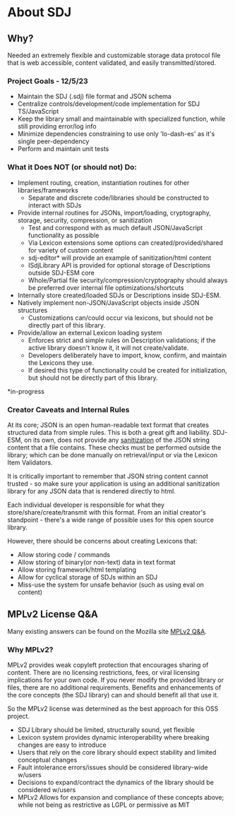 # About SDJ

## Why?
Needed an extremely flexible and customizable storage data protocol file that is web accessible, content validated, and easily transmitted/stored.

### Project Goals - 12/5/23

- Maintain the SDJ (.sdj) file format and JSON schema
- Centralize controls/development/code implementation for SDJ TS/JavaScript
- Keep the library small and maintainable with specialized function, while still providing error/log info
- Minimize dependencies constraining to use only 'lo-dash-es' as it's single peer-dependency
- Perform and maintain unit tests

### What it Does NOT (or should not) Do:

- Implement routing, creation, instantiation routines for other libraries/frameworks
  - Separate and discrete code/libraries should be constructed to interact with SDJs
- Provide internal routines for JSONs, import/loading, cryptography, storage, security, compression, or sanitization
    - Test and correspond with as much default JSON/JavaScript functionality as possible
    - Via Lexicon extensions some options can created/provided/shared for variety of custom content
    - sdj-editor* will provide an example of sanitization/html content
    - ISdjLibrary API is provided for optional storage of Descriptions outside SDJ-ESM core
    - Whole/Partial file security/compression/cryptography should always be preferred over internal file optimizations/shortcuts
- Internally store created/loaded SDJs or Descriptions inside SDJ-ESM.
- Natively implement non-JSON/JavaScript objects inside JSON structures
    - Customizations can/could occur via lexicons, but should not be directly part of this library.
- Provide/allow an external Lexicon loading system
    - Enforces strict and simple rules on Description validations; if the active library doesn't know it, it will not create/validate.
    - Developers deliberately have to import, know, confirm, and maintain the Lexicons they use.
    - If desired this type of functionality could be created for initialization, but should not be directly part of this library.

*in-progress

### Creator Caveats and Internal Rules
At its core; JSON is an open human-readable text format that creates structured data from simple rules.
This is both a great gift and liability. SDJ-ESM, on its own, does not provide any [sanitization](https://en.wikipedia.org/wiki/HTML_sanitization) of the JSON
string content that a file contains. These checks must be performed outside the library; which can be done manually
on retrieval/input or via the Lexicon Item Validators. 

It is critically important to remember that JSON string content cannot trusted - so make sure your application is
using an additional sanitization library for any JSON data that is rendered directly to html.

Each individual developer is responsible for what they store/share/create/transmit with this format.
From an initial creator's standpoint - there's a wide range of possible uses for this open source library.

However, there should be concerns about creating Lexicons that:
- Allow storing code / commands
- Allow storing of binary(or non-text) data in text format
- Allow storing framework/html templating
- Allow for cyclical storage of SDJs within an SDJ
- Miss-use the system for unsafe behavior (such as using eval on content)

## MPLv2 License Q&A

Many existing answers can be found on the Mozilla site [MPLv2 Q&A](https://www.mozilla.org/en-US/MPL/2.0/FAQ/).


### Why MPLv2?
MPLv2 provides weak copyleft protection that encourages sharing of content.
There are no licensing restrictions, fees, or viral licensing implications for your own code.
If you never modify the provided library or files, there are no additional requirements.
Benefits and enhancements of the core concepts (the SDJ library) can and should benefit all that use it.

So the MPLv2 license was determined as the best approach for this OSS project. 

- SDJ Library should be limited, structurally sound, yet flexible
- Lexicon system provides dynamic interoperability where breaking changes are easy to introduce
- Users that rely on the core library should expect stability and limited conceptual changes
- Fault intolerance errors/issues should be considered library-wide w/users
- Decisions to expand/contract the dynamics of the library should be considered w/users
- MPLv2 Allows for expansion and compliance of these concepts above; while not being as restrictive as LGPL or permissive as MIT
